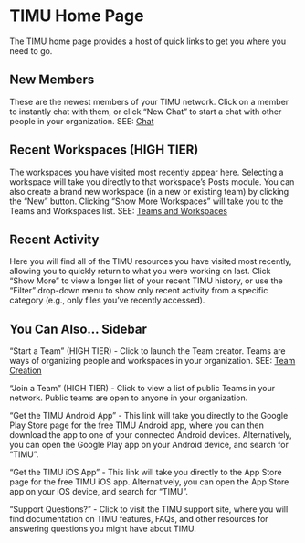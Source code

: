 # TIMU Home Page

The TIMU home page provides a host of quick links to get you where you need to go.

## New Members

These are the newest members of your TIMU network. Click on a member to instantly chat with them, or click “New Chat” to start a chat with other people in your organization. SEE: [Chat](Chat.html)

## Recent Workspaces (HIGH TIER)

The workspaces you have visited most recently appear here. Selecting a workspace will take you directly to that workspace’s Posts module. You can also create a brand new workspace (in a new or existing team) by clicking the “New” button. Clicking “Show More Workspaces” will take you to the Teams and Workspaces list. SEE: [Teams and Workspaces](Teams%20and%20Workspaces.html)

## Recent Activity

Here you will find all of the TIMU resources you have visited most recently, allowing you to quickly return to what you were working on last. Click “Show More” to view a longer list of your recent TIMU history, or use the “Filter” drop-down menu to show only recent activity from a specific category (e.g., only files you’ve recently accessed).

## You Can Also… Sidebar

“Start a Team” (HIGH TIER) - Click to launch the Team creator. Teams are ways of organizing people and workspaces in your organization. SEE: [Team Creation](Team%20Creation.html)

“Join a Team” (HIGH TIER) - Click to view a list of public Teams in your network. Public teams are open to anyone in your organization.

“Get the TIMU Android App” - This link will take you directly to the Google Play Store page for the free TIMU Android app, where you can then download the app to one of your connected Android devices. Alternatively, you can open the Google Play app on your Android device, and search for “TIMU”.

“Get the TIMU iOS App” - This link will take you directly to the App Store page for the free TIMU iOS app. Alternatively, you can open the App Store app on your iOS device, and search for “TIMU”.

“Support Questions?” - Click to visit the TIMU support site, where you will find documentation on TIMU features, FAQs, and other resources for answering questions you might have about TIMU.
